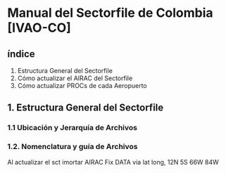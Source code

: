 # Manual del Sectorfile de Colombia [IVAO-CO]

## índice
1. Estructura General del Sectorfile
2. Cómo actualizar el AIRAC del Sectorfile
3. Cómo actualizar PROCs de cada Aeropuerto


## 1. Estructura General del Sectorfile

### 1.1 Ubicación y Jerarquía de Archivos

### 1.2. Nomenclatura y guía de Archivos

Al actualizar el sct imortar AIRAC Fix DATA via lat long, 12N 5S 66W 84W